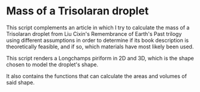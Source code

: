 # Mass of a Trisolaran droplet

This script complements an article in which I try to calculate the mass of a Trisolaran droplet from Liu Cixin's Remembrance of Earth's Past trilogy using different assumptions in order to determine if its book description is theoretically feasible, and if so, which materials have most likely been used.

This script renders a Longchamps piriform in 2D and 3D, which is the shape chosen to model the droplet's shape.

It also contains the functions that can calculate the areas and volumes of said shape.